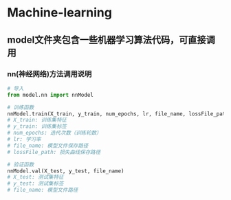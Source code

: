 # Machine-learning

## model文件夹包含一些机器学习算法代码，可直接调用

### nn(神经网络)方法调用说明
```python
# 导入
from model.nn import nnModel

# 训练函数
nnModel.train(X_train, y_train, num_epochs, lr, file_name, lossFile_path)
# X_train: 训练集特征
# y_train: 训练集标签
# num_epochs: 迭代次数（训练轮数）
# lr: 学习率
# file_name: 模型文件保存路径
# lossFile_path: 损失曲线保存路径

# 验证函数
nnModel.val(X_test, y_test, file_name)
# X_test: 测试集特征
# y_test: 测试集标签
# file_name: 模型文件路径
```

